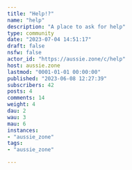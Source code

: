 ```yaml
---
title: "Help!?" 
name: "help"
description: "A place to ask for help"
type: community
date: "2023-07-04 14:51:17"
draft: false
nsfw: false
actor_id: "https://aussie.zone/c/help"
host: aussie.zone
lastmod: "0001-01-01 00:00:00"
published: "2023-06-08 12:27:39"
subscribers: 42
posts: 4
comments: 14
weight: 4
dau: 2
wau: 3
mau: 6
instances:
- "aussie_zone"
tags: 
- "aussie_zone"

---
```

